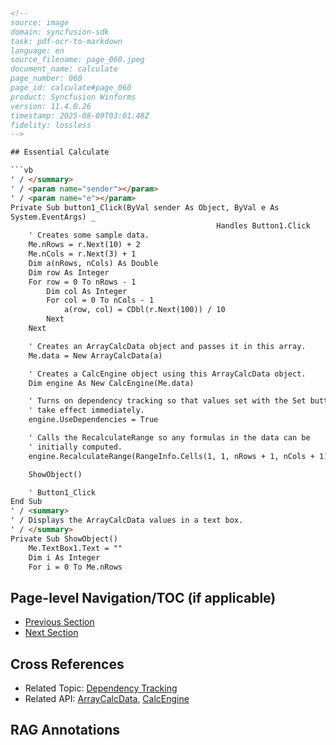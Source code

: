 ```html
<!-- 
source: image
domain: syncfusion-sdk
task: pdf-ocr-to-markdown
language: en
source_filename: page_060.jpeg
document_name: calculate
page_number: 060
page_id: calculate#page_060
product: Syncfusion Winforms
version: 11.4.0.26
timestamp: 2025-08-09T03:01:48Z
fidelity: lossless
-->

## Essential Calculate

```vb
' / </summary>
' / <param name="sender"></param>
' / <param name="e"></param>
Private Sub button1_Click(ByVal sender As Object, ByVal e As
System.EventArgs) _
                                              Handles Button1.Click
    ' Creates some sample data.
    Me.nRows = r.Next(10) + 2
    Me.nCols = r.Next(3) + 1
    Dim a(nRows, nCols) As Double
    Dim row As Integer
    For row = 0 To nRows - 1
        Dim col As Integer
        For col = 0 To nCols - 1
            a(row, col) = CDbl(r.Next(100)) / 10
        Next
    Next

    ' Creates an ArrayCalcData object and passes it in this array.
    Me.data = New ArrayCalcData(a)

    ' Creates a CalcEngine object using this ArrayCalcData object.
    Dim engine As New CalcEngine(Me.data)

    ' Turns on dependency tracking so that values set with the Set button
    ' take effect immediately.
    engine.UseDependencies = True

    ' Calls the RecalculateRange so any formulas in the data can be
    ' initially computed.
    engine.RecalculateRange(RangeInfo.Cells(1, 1, nRows + 1, nCols + 1), data)

    ShowObject()

    ' Button1_Click
End Sub
' / <summary>
' / Displays the ArrayCalcData values in a text box.
' / </summary>
Private Sub ShowObject()
    Me.TextBox1.Text = ""
    Dim i As Integer
    For i = 0 To Me.nRows
```

## Page-level Navigation/TOC (if applicable)
- [Previous Section](#previous-section-label)
- [Next Section](#next-section-label)

## Cross References
- Related Topic: [Dependency Tracking](#dependency-tracking)
- Related API: [ArrayCalcData](#arraycalcdatadoc), [CalcEngine](#calcenginedoc)

## RAG Annotations
<!-- tags: [Syncfusion Winforms, Essential Calculate, dependency tracking, ArrayCalcData, CalcEngine, version: 11.4.0.26] keywords: [calculate, dependency, tracking, recalculate, arraycalcdata, calcengine] -->
```